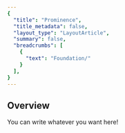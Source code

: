 ```yaml
---
{
  "title": "Prominence",
  "title_metadata": false,
  "layout_type": "LayoutArticle",
  "summary": false,
  "breadcrumbs": [
    {
      "text": "Foundation/"
    }
  ],
}
---
```


<cdr-doc-table-of-contents-shell parentSelector='h2' childSelector='h3'>

## Overview

You can write whatever you want here!

</cdr-doc-table-of-contents-shell>
